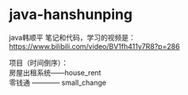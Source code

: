 # java-hanshunping
java韩顺平
笔记和代码，学习的视频是：https://www.bilibili.com/video/BV1fh411y7R8?p=286

项目（时间倒序）：\
房屋出租系统——house_rent \
零钱通 ———— small_change
